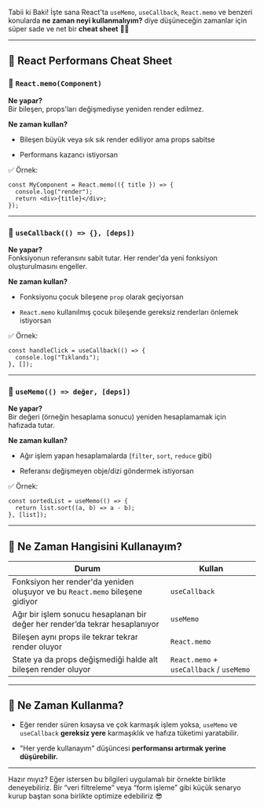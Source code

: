 Tabii ki Baki! İşte sana React'ta `useMemo`, `useCallback`, `React.memo` ve benzeri konularda **ne zaman neyi kullanmalıyım?** diye düşüneceğin zamanlar için süper sade ve net bir **cheat sheet** 🧠💡

---

## 🧩 React Performans Cheat Sheet

### 🔹 `React.memo(Component)`

**Ne yapar?**  
Bir bileşen, props'ları değişmediyse yeniden render edilmez.

**Ne zaman kullan?**

- Bileşen büyük veya sık sık render ediliyor ama props sabitse
    
- Performans kazancı istiyorsan
    

✅ Örnek:

```tsx
const MyComponent = React.memo(({ title }) => {
  console.log("render");
  return <div>{title}</div>;
});
```

---

### 🔹 `useCallback(() => {}, [deps])`

**Ne yapar?**  
Fonksiyonun referansını sabit tutar. Her render'da yeni fonksiyon oluşturulmasını engeller.

**Ne zaman kullan?**

- Fonksiyonu çocuk bileşene `prop` olarak geçiyorsan
    
- `React.memo` kullanılmış çocuk bileşende gereksiz renderları önlemek istiyorsan
    

✅ Örnek:

```tsx
const handleClick = useCallback(() => {
  console.log("Tıklandı");
}, []);
```

---

### 🔹 `useMemo(() => değer, [deps])`

**Ne yapar?**  
Bir değeri (örneğin hesaplama sonucu) yeniden hesaplamamak için hafızada tutar.

**Ne zaman kullan?**

- Ağır işlem yapan hesaplamalarda (`filter`, `sort`, `reduce` gibi)
    
- Referansı değişmeyen obje/dizi göndermek istiyorsan
    

✅ Örnek:

```tsx
const sortedList = useMemo(() => {
  return list.sort((a, b) => a - b);
}, [list]);
```

---

## 🎯 Ne Zaman Hangisini Kullanayım?

|Durum|Kullan|
|---|---|
|Fonksiyon her render'da yeniden oluşuyor ve bu `React.memo` bileşene gidiyor|`useCallback`|
|Ağır bir işlem sonucu hesaplanan bir değer her render’da tekrar hesaplanıyor|`useMemo`|
|Bileşen aynı props ile tekrar tekrar render oluyor|`React.memo`|
|State ya da props değişmediği halde alt bileşen render oluyor|`React.memo` + `useCallback` / `useMemo`|

---

## 🚨 Ne Zaman Kullanma?

- Eğer render süren kısaysa ve çok karmaşık işlem yoksa, `useMemo` ve `useCallback` **gereksiz yere** karmaşıklık ve hafıza tüketimi yaratabilir.
    
- "Her yerde kullanayım" düşüncesi **performansı artırmak yerine düşürebilir.**
    

---

Hazır mıyız? Eğer istersen bu bilgileri uygulamalı bir örnekte birlikte deneyebiliriz. Bir “veri filtreleme” veya “form işleme” gibi küçük senaryo kurup baştan sona birlikte optimize edebiliriz 😎